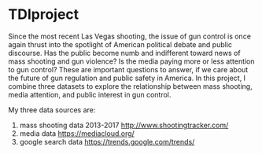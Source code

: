 # TDIproject
Since the most recent Las Vegas shooting, the issue of gun control is once again thrust into the spotlight of American political debate and public discourse. Has the public become numb and indifferent toward news of mass shooting and gun violence? Is the media paying more or less attention to gun control? These are important questions to answer, if we care about the future of gun regulation and public safety in America. In this project, I combine three datasets to explore the relationship between mass shooting, media attention, and public interest in gun control.


My three data sources are:
1. mass shooting data 2013-2017 http://www.shootingtracker.com/
2. media data https://mediacloud.org/
3. google search data https://trends.google.com/trends/
